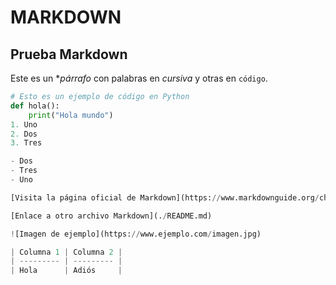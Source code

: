 # MARKDOWN
## Prueba Markdown
Este es un **párrafo* con palabras en *cursiva* y otras en `código`.
```python
# Esto es un ejemplo de código en Python
def hola():
	print("Hola mundo")
1. Uno
2. Dos
3. Tres

- Dos
- Tres
- Uno

[Visita la página oficial de Markdown](https://www.markdownguide.org/cheatsheet/)

[Enlace a otro archivo Markdown](./README.md)

![Imagen de ejemplo](https://www.ejemplo.com/imagen.jpg)

| Columna 1 | Columna 2 |
| --------- | --------- |
| Hola	    | Adiós     |
